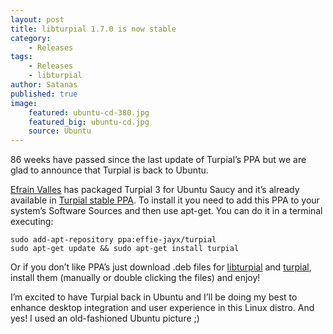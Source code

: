 ```yaml
---
layout: post
title: libturpial 1.7.0 is now stable
category:
    - Releases
tags:
    - Releases
    - libturpial
author: Satanas
published: true
image:
    featured: ubuntu-cd-380.jpg
    featured_big: ubuntu-cd.jpg
    source: Ubuntu
---
```

86 weeks have passed since the last update of Turpial’s PPA but we are glad to announce that Turpial is back to Ubuntu.

[Efrain Valles](https://twitter.com/effiejayx) has packaged Turpial 3 for Ubuntu Saucy and it’s already available in [Turpial stable PPA](https://launchpad.net/~effie-jayx/+archive/turpial). To install it you need to add this PPA to your system’s Software Sources and then use apt-get. You can do it in a terminal executing:

    sudo add-apt-repository ppa:effie-jayx/turpial
    sudo apt-get update && sudo apt-get install turpial
    
Or if you don’t like PPA’s just download .deb files for [libturpial](https://launchpad.net/~effie-jayx/+archive/turpial/+files/python-libturpial_1.0-1ubuntu2_all.deb) and [turpial](https://launchpad.net/~effie-jayx/+archive/turpial/+files/turpial_3.0%2Bdfsg-1ubuntu2_all.deb), install them (manually or double clicking the files) and enjoy!

I’m excited to have Turpial back in Ubuntu and I’ll be doing my best to enhance desktop integration and user experience in this Linux distro. And yes! I used an old-fashioned Ubuntu picture ;)